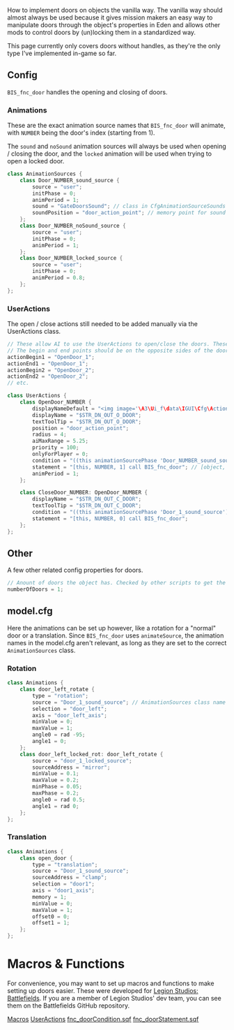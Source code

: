 How to implement doors on objects the vanilla way. The vanilla way should almost always be used because it gives mission makers an easy way to manipulate doors through the object's properties in Eden and allows other mods to control doors by (un)locking them in a standardized way.

This page currently only covers doors without handles, as they're the only type I've implemented in-game so far.

## Config

`BIS_fnc_door` handles the opening and closing of doors.
### Animations
These are the exact animation source names that `BIS_fnc_door` will animate, with `NUMBER` being the door's index (starting from 1).

The `sound` and `noSound` animation sources will always be used when opening / closing the door, and the `locked` animation will be used when trying to open a locked door.

```cpp
class AnimationSources {
    class Door_NUMBER_sound_source {
        source = "user";
        initPhase = 0;
        animPeriod = 1;
        sound = "GateDoorsSound"; // class in CfgAnimationSourceSounds
        soundPosition = "door_action_point"; // memory point for sound origin
    };
    class Door_NUMBER_noSound_source {
        source = "user";
        initPhase = 0;
        animPeriod = 1;
    };
    class Door_NUMBER_locked_source {
        source = "user";
        initPhase = 0;
        animPeriod = 0.8;
    };
};
```

### UserActions
The open / close actions still needed to be added manually via the UserActions class.

```cpp
// These allow AI to use the UserActions to open/close the doors. These point to named selections in the Path lod.
// The begin and end points should be on the opposite sides of the door.
actionBegin1 = "OpenDoor_1";
actionEnd1 = "OpenDoor_1";
actionBegin2 = "OpenDoor_2";
actionEnd2 = "OpenDoor_2";
// etc.

class UserActions {
    class OpenDoor_NUMBER {
        displayNameDefault = "<img image='\A3\Ui_f\data\IGUI\Cfg\Actions\open_door_ca.paa' size='2.5' />";
        displayName = "$STR_DN_OUT_O_DOOR";
        textToolTip = "$STR_DN_OUT_O_DOOR";
        position = "door_action_point";
        radius = 4;
        aiMaxRange = 5.25;
        priority = 100;
        onlyForPlayer = 0;
        condition = "((this animationSourcePhase 'Door_NUMBER_sound_source') < 0.03) && (cameraOn isKindOf 'CAManBase') && (alive this)";
        statement = "[this, NUMBER, 1] call BIS_fnc_door"; // [object, doorIndex, state] → state: 0=closed, 1=open
        animPeriod = 1;
    };

    class CloseDoor_NUMBER: OpenDoor_NUMBER {
        displayName = "$STR_DN_OUT_C_DOOR";
        textToolTip = "$STR_DN_OUT_C_DOOR";
        condition = "((this animationSourcePhase 'Door_1_sound_source') > 0.99) && ((this getVariable ['bis_disabled_Door_NUMBER', 0]) != 1) && (cameraOn isKindOf 'CAManBase') && (alive this)";
        statement = "[this, NUMBER, 0] call BIS_fnc_door";
    };
};
```

## Other
A few other related config properties for doors.

```cpp
// Anount of doors the object has. Checked by other scripts to get the number of doors, e.g. the Eden property that lets user open/close/lock specific doors
numberOfDoors = 1;
```

## model.cfg
Here the animations can be set up however, like a rotation for a "normal" door or a translation. Since `BIS_fnc_door` uses `animateSource`, the animation names in the model.cfg aren't relevant, as long as they are set to the correct `AnimationSources` class.

### Rotation
```cpp
class Animations {
    class door_left_rotate {
        type = "rotation";
        source = "Door_1_sound_source"; // AnimationSources class name
        selection = "door_left";
        axis = "door_left_axis";
        minValue = 0;
        maxValue = 1;
        angle0 = rad -95;
        angle1 = 0;
    };
    class door_left_locked_rot: door_left_rotate {
        source = "door_1_locked_source";
        sourceAddress = "mirror";
        minValue = 0.1;
        maxValue = 0.2;
        minPhase = 0.05;
        maxPhase = 0.2;
        angle0 = rad 0.5;
        angle1 = rad 0;
    };
};
```

### Translation
```cpp
class Animations {
    class open_door {
        type = "translation";
        source = "Door_1_sound_source";
        sourceAddress = "clamp";
        selection = "door1";
        axis = "door1_axis";
        memory = 1;
        minValue = 0;
        maxValue = 1;
        offset0 = 0;
        offset1 = 1;
    };
};
```

# Macros & Functions
For convenience, you may want to set up macros and functions to make setting up doors easier. These were developed for [Legion Studios: Battlefields](https://steamcommunity.com/sharedfiles/filedetails/?id=2320596778). If you are a member of Legion Studios' dev team, you can see them on the Battlefields GitHub repository.

[Macros](https://github.com/Legion-Studios/Battlefields/tree/main/addons/main/script_macros.hpp)
[UserActions](https://github.com/Legion-Studios/Battlefields/tree/main/addons/common/UserActions.hpp)
[fnc_doorCondition.sqf](https://github.com/Legion-Studios/Battlefields/tree/main/addons/common/functions/fnc_doorCondition.sqf)
[fnc_doorStatement.sqf](https://github.com/Legion-Studios/Battlefields/tree/main/addons/common/functions/fnc_doorStatement.sqf)